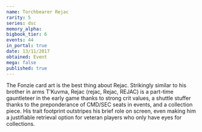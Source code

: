 ```yaml
---
name: Torchbearer Rejac
rarity: 5
series: dsc
memory_alpha:
bigbook_tier: 6
events: 44
in_portal: true
date: 13/11/2017
obtained: Event
mega: false
published: true
---
```


The Fonzie card art is the best thing about Rejac. Strikingly similar to his brother in arms T’Kuvma, Rejac (rejac, Rejac, REJAC) is a part-time gauntleteer in the early game thanks to strong crit values, a shuttle stuffer thanks to the preponderance of CMD/SEC seats in events, and a collection piece. His trait footprint outstripes his brief role on screen, even making him a justifiable retrieval option for veteran players who only have eyes for collections.
